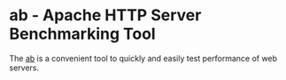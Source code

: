 # ab - Apache HTTP Server Benchmarking Tool

The [ab](https://httpd.apache.org/docs/2.4/programs/ab.html) is a convenient
tool to quickly and easily test performance of web servers.
